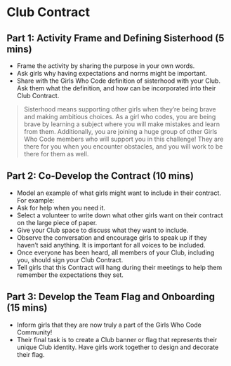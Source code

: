 # Club Contract
## Part 1: Activity Frame and Defining Sisterhood (5 mins)
* Frame the activity by sharing the purpose in your own words.
* Ask girls why having expectations and norms might be important.
* Share with the Girls Who Code definition of sisterhood with your Club. Ask them what the definition, and how can be incorporated into their Club Contract.

> Sisterhood means supporting other girls when they’re being brave and making ambitious choices. As a girl who codes, you are being brave by learning a subject where you will make mistakes and learn from them. Additionally, you are joining a huge group of other Girls Who Code members who will support you in this challenge! They are there for you when you encounter obstacles, and you will work to be there for them as well.

## Part 2: Co-Develop the Contract (10 mins)
* Model an example of what girls might want to include in their contract. For example:
* Ask for help when you need it.
* Select a volunteer to write down what other girls want on their contract on the large piece of paper.
* Give your Club space to discuss what they want to include.
* Observe the conversation and encourage girls to speak up if they haven’t said anything. It is important for all voices to be included.
* Once everyone has been heard, all members of your Club, including you, should sign your Club Contract.
* Tell girls that this Contract will hang during their meetings to help them remember the expectations they set.

## Part 3: Develop the Team Flag and Onboarding (15 mins)
* Inform girls that they are now truly a part of the Girls Who Code Community!
* Their final task is to create a Club banner or flag that represents their unique Club identity. Have girls work together to design and decorate their flag.
